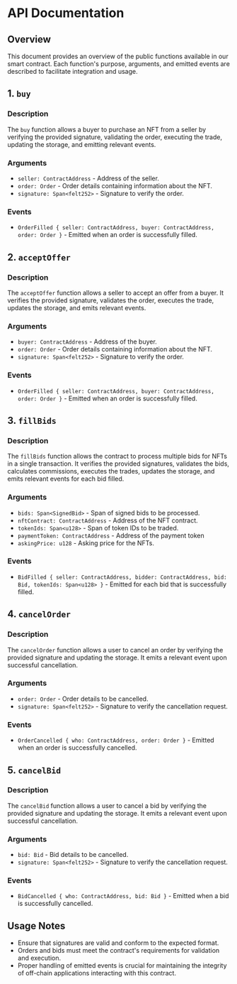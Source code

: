 # API Documentation

## Overview

This document provides an overview of the public functions available in our smart contract. Each function's purpose, arguments, and emitted events are described to facilitate integration and usage.

## 1. `buy`

### Description
The `buy` function allows a buyer to purchase an NFT from a seller by verifying the provided signature, validating the order, executing the trade, updating the storage, and emitting relevant events.

### Arguments
- `seller: ContractAddress` - Address of the seller.
- `order: Order` - Order details containing information about the NFT.
- `signature: Span<felt252>` - Signature to verify the order.

### Events
- `OrderFilled { seller: ContractAddress, buyer: ContractAddress, order: Order }` - Emitted when an order is successfully filled.

## 2. `acceptOffer`

### Description
The `acceptOffer` function allows a seller to accept an offer from a buyer. It verifies the provided signature, validates the order, executes the trade, updates the storage, and emits relevant events.

### Arguments
- `buyer: ContractAddress` - Address of the buyer.
- `order: Order` - Order details containing information about the NFT.
- `signature: Span<felt252>` - Signature to verify the order.

### Events
- `OrderFilled { seller: ContractAddress, buyer: ContractAddress, order: Order }` - Emitted when an order is successfully filled.

## 3. `fillBids`

### Description
The `fillBids` function allows the contract to process multiple bids for NFTs in a single transaction. It verifies the provided signatures, validates the bids, calculates commissions, executes the trades, updates the storage, and emits relevant events for each bid filled.

### Arguments
- `bids: Span<SignedBid>` - Span of signed bids to be processed.
- `nftContract: ContractAddress` - Address of the NFT contract.
- `tokenIds: Span<u128>` - Span of token IDs to be traded.
- `paymentToken: ContractAddress` - Address of the payment token
- `askingPrice: u128` - Asking price for the NFTs.

### Events
- `BidFilled { seller: ContractAddress, bidder: ContractAddress, bid: Bid, tokenIds: Span<u128> }` - Emitted for each bid that is successfully filled.

## 4. `cancelOrder`

### Description
The `cancelOrder` function allows a user to cancel an order by verifying the provided signature and updating the storage. It emits a relevant event upon successful cancellation.

### Arguments
- `order: Order` - Order details to be cancelled.
- `signature: Span<felt252>` - Signature to verify the cancellation request.

### Events
- `OrderCancelled { who: ContractAddress, order: Order }` - Emitted when an order is successfully cancelled.

## 5. `cancelBid`

### Description
The `cancelBid` function allows a user to cancel a bid by verifying the provided signature and updating the storage. It emits a relevant event upon successful cancellation.

### Arguments
- `bid: Bid` - Bid details to be cancelled.
- `signature: Span<felt252>` - Signature to verify the cancellation request.

### Events
- `BidCancelled { who: ContractAddress, bid: Bid }` - Emitted when a bid is successfully cancelled.

## Usage Notes
- Ensure that signatures are valid and conform to the expected format.
- Orders and bids must meet the contract's requirements for validation and execution.
- Proper handling of emitted events is crucial for maintaining the integrity of off-chain applications interacting with this contract.
